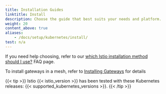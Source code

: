 ```yaml
---
title: Installation Guides
linktitle: Install
description: Choose the guide that best suits your needs and platform.
weight: 20
content_above: true
aliases:
    - /docs/setup/kubernetes/install/
test: n/a
---
```


If you need help choosing, refer to our
[which Istio installation method should I use?](/about/faq/#install-method-selection) FAQ page.

To install gateways in a mesh, refer to [Installing Gateways](/docs/setup/addition-setup/gateways) for details

{{< tip >}}
Istio {{< istio_version >}} has been tested with these Kubernetes releases:
{{< supported_kubernetes_versions >}}.
{{< /tip >}}
